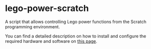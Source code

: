 # lego-power-scratch
A script that allows controlling Lego power functions from the Scratch programming environment.

You can find a detailed description on how to install and configure the required hardware and software on <a href="http://www.spinellis.gr/blog/20150110">this page</a>.
